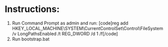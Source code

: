 # Instructions:
1. Run Command Prompt as admin and run:
[code]reg add HKEY_LOCAL_MACHINE\SYSTEM\CurrentControlSet\Control\FileSystem /v LongPathsEnabled /t REG_DWORD /d 1 /f[/code]
3. Run bootstrap.bat 

